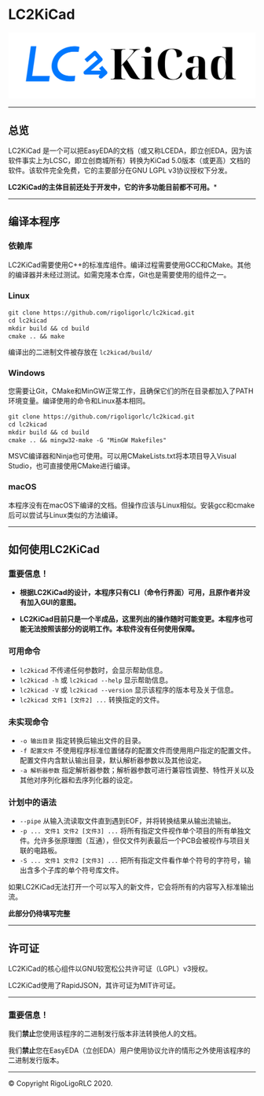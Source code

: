 # LC2KiCad

![LC2KiCad Logo。此Logo以CC-BY-SA 3.0协议授权。](./LC2KiCad-Logo.svg)

---

## 总览

LC2KiCad 是一个可以把EasyEDA的文档（或又称LCEDA，即立创EDA，因为该软件事实上为LCSC，即立创商城所有）转换为KiCad 5.0版本（或更高）文档的软件。该软件完全免费，它的主要部分在GNU LGPL v3协议授权下分发。

**LC2KiCad的主体目前还处于开发中，它的许多功能目前都不可用。***

---

## 编译本程序

### 依赖库

LC2KiCad需要使用C++的标准库组件。编译过程需要使用GCC和CMake。其他的编译器并未经过测试。如需克隆本仓库，Git也是需要使用的组件之一。

### Linux

```shell
git clone https://github.com/rigoligorlc/lc2kicad.git
cd lc2kicad
mkdir build && cd build
cmake .. && make
```

编译出的二进制文件被存放在 `lc2kicad/build/`

### Windows

您需要让Git，CMake和MinGW正常工作，且确保它们的所在目录都加入了PATH环境变量。编译使用的命令和Linux基本相同。

```
git clone https://github.com/rigoligorlc/lc2kicad.git
cd lc2kicad
mkdir build && cd build
cmake .. && mingw32-make -G "MinGW Makefiles"
```
MSVC编译器和Ninja也可使用。可以用CMakeLists.txt将本项目导入Visual Studio，也可直接使用CMake进行编译。
### macOS

本程序没有在macOS下编译的文档。但操作应该与Linux相似。安装gcc和cmake后可以尝试与Linux类似的方法编译。

---

## 如何使用LC2KiCad

### 重要信息！

- **根据LC2KiCad的设计，本程序只有CLI（命令行界面）可用，且原作者并没有加入GUI的意图。**

- **LC2KiCad目前只是一个半成品，这里列出的操作随时可能变更。本程序也可能无法按照该部分的说明工作。本软件没有任何使用保障。**

  

### 可用命令
- `lc2kicad`  不传递任何参数时，会显示帮助信息。
- `lc2kicad -h` 或 `lc2kicad --help` 显示帮助信息。
- `lc2kicad -V` 或 `lc2kicad --version` 显示该程序的版本号及关于信息。
- `lc2kicad 文件1 [文件2] ...` 转换指定的文件。

### 未实现命令
- `-o 输出目录` 指定转换后输出文件的目录。
- `-f 配置文件` 不使用程序标准位置储存的配置文件而使用用户指定的配置文件。配置文件内含默认输出目录，默认解析器参数以及其他设定。
- `-a 解析器参数` 指定解析器参数；解析器参数可进行兼容性调整、特性开关以及其他对序列化器和去序列化器的设定。

### 计划中的语法
- `--pipe` 从输入流读取文件直到遇到EOF，并将转换结果从输出流输出。
- `-p ... 文件1 文件2 [文件3] ...` 将所有指定文件视作单个项目的所有单独文件。允许多张原理图（互通），但仅文件列表最后一个PCB会被视作与项目关联的电路板。
- `-S ... 文件1 文件2 [文件3] ...` 把所有指定文件看作单个符号的字符号，输出含多个子库的单个符号库文件。

如果LC2KiCad无法打开一个可以写入的新文件，它会将所有的内容写入标准输出流。

**此部分仍待填写完整**

---

## 许可证

LC2KiCad的核心组件以GNU较宽松公共许可证（LGPL）v3授权。

LC2KiCad使用了RapidJSON，其许可证为MIT许可证。

---

### 重要信息！

我们**禁止**您使用该程序的二进制发行版本非法转换他人的文档。

我们**禁止**您在EasyEDA（立创EDA）用户使用协议允许的情形之外使用该程序的二进制发行版本。

---

© Copyright RigoLigoRLC 2020.
